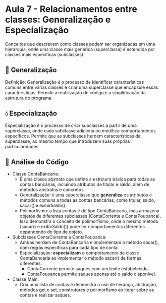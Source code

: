 # Aula 7 - Relacionamentos entre classes: Generalização e Especialização

Conceitos que descrevem como classes podem ser organizadas em uma hierarquia, onde uma classe mais genérica (superclasse) é estendida por classes mais específicas (subclasses).

## :ocean: Generalização
Definição:
Generalização é o processo de identificar características comuns entre várias classes e criar uma superclasse que encapsule essas características.
Permite a reutilização de código e a simplificação da estrutura do programa.

## :droplet: Especialização

Especialização é o processo de criar subclasses a partir de uma superclasse, onde cada subclasse adiciona ou modifica comportamentos específicos.
Permite que as subclasses herdem características da superclasse, ao mesmo tempo que introduzem suas próprias particularidades.

## 🧐 Análise do Código
- Classe ContaBancaria:
  - É uma classe abstrata que define a estrutura básica para todas as contas bancárias, incluindo atributos de titular e saldo, além de métodos abstratos e concretos.
  - Generalização: é uma superclasse que **generaliza** os atributos e métodos comuns a todas as contas bancárias, como titular, saldo, sacar() e exibirSaldo().
  - Polimorfismo: a lista contas é do tipo ContaBancaria, mas armazena objetos de diferentes subclasses (ContaCorrente e ContaPoupanca). Isso demonstra o conceito de polimorfismo, onde o mesmo método (sacar() e exibirSaldo()) pode ter comportamentos diferentes dependendo do tipo de objeto.
- Subclasses ContaCorrente e ContaPoupanca:
  - Ambas herdam de ContaBancaria e implementam o método sacar(), com regras específicas para cada tipo de conta.
  - Especialização: **especializam** o comportamento da classe ContaBancaria ao implementar o método sacar() de formas diferentes:
    - ContaCorrente permite saques com um limite estabelecido.
    - ContaPoupanca permite saques apenas até o saldo disponível.
- Classe Main:
  - Cria uma lista de contas e demonstra o uso de herança, abstração, métodos get e set, construtores e polimorfismo ao iterar sobre as contas e realizar saques.
